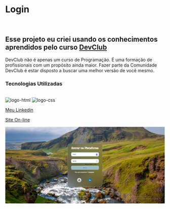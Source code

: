 <h1>Login</h1>
<br>
<h2>Esse projeto eu criei usando os conhecimentos aprendidos pelo curso <a href="https://rodolfomori.com.br/devclub/">DevClub</a></h2>
<p>DevClub não é apenas um curso de Programação. É uma formação de profissionais com um propósito ainda maior. Fazer parte da Comunidade DevClub é estar disposto a buscar uma melhor versão de você mesmo.</p>

<h3>Tecnologias Utilizadas</h3>
<br>
<img src="https://img.shields.io/badge/HTML-239120?style=for-the-badge&logo=html5&logoColor=white" alt="logo-html"/>
<img src="https://img.shields.io/badge/CSS3-1572B6?style=for-the-badge&logo=css3&logoColor=white" alt="logo-css"/>

<a href='https://www.linkedin.com/in/guilherme-link-corbellini-49686b264/'>Meu Linkedin</a>

<a href='https://livrariadevclubglc.netlify.app/'>Site On-line</a>

<img src="https://github.com/GuilhermeLC23/login/blob/main/assets/img-site.png?raw=true" alt="projeto">
